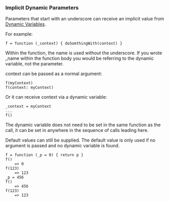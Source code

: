### Implicit Dynamic Parameters

Parameters that start with an underscore can receive an implicit value from [Dynamic Variables](<../Names/Dynamic Variables.md>).

For example:

``` suneido
f = function (_context) { doSomthingWith(context) }
```

Within the function, the name is used without the underscore. If you wrote _name within the function body you would be referring to the dynamic variable, not the parameter.

context can be passed as a normal argument:

``` suneido
f(myContext)
f(context: myContext)
```

Or it can receive context via a dynamic variable:

``` suneido
_context = myContext
...
f()
```

The dynamic variable does not need to be set in the same function as the call, it can be set in anywhere in the sequence of calls leading here.

Default values can still be supplied. The default value is only used if no argument is passed and no dynamic variable is found.

``` suneido
f = function (_p = 0) { return p }
f()
    => 0
f(123)
    => 123
_p = 456
f()
    => 456
f(123)
    => 123
```